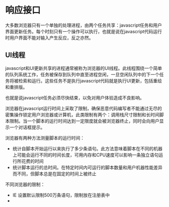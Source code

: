 # 响应接口

大多数浏览器只有一个单独的处理进程，由两个任务共享：javascript任务和用户界面更新任务。每个时刻只有一个操作可以执行，也就是说在javascript代码运行时用户界面不能对输入产生反应，反之亦然。

## UI线程

javascript和UI更新共享的进程通常被称为浏览器的UI线程。此线程围绕一个简单的队列系统工作，任务被保存到队列中直至进程空闲，一旦空闲队列中的下一个任务将被检索和运行。这些任务不是执行javascript代码就是执行UI更新，包括重绘和重排版。

也就是说javascript任务必须尽快结束，以免对用户体验造成不良影响。

浏览器在javascript运行时间上采取了限制，确保恶意代码编写者不能通过无尽的密集操作锁定用户浏览器或计算机，此类限制有两个：调用栈尺寸限制和长时间脚本限制。当一个脚本的运行时间达到一定限度就会被浏览器终止，同时会向用户显示一个对话框提示。

浏览器有两种方法测量脚本的运行时间：
- 统计自脚本开始运行以来执行了多少条语句。此方法意味着脚本在不同的机器上可能会运行不同的时间长度，可用内存和CPU速度可以影响一条独立语句运行所花费的时间
- 统计脚本运行的总时间。在特定时间内可运行的脚本数量和用户机器性能差异而不同，但脚本总是在固定的时间上被终止

不同浏览器的限制：
- IE 设置默认限制500万条语句，限制放在注册表中
- 


